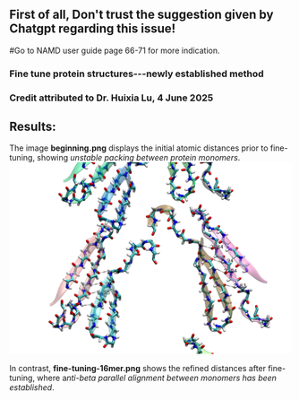 ## First of all, Don't trust the suggestion given by Chatgpt regarding this issue!

#Go to NAMD user guide page 66-71 for more indication.
### Fine tune protein structures---newly established method

### Credit attributed to Dr. Huixia Lu, 4 June 2025

## Results:
The image **beginning.png** displays the initial atomic distances prior to fine-tuning, showing *unstable packing between protein monomers*. 
![beginning.png](https://github.com/HuixiaLuScienceRocks/applying-force-constraints-NAMD/blob/main/begining.png)

In contrast, **fine-tuning-16mer.png** shows the refined distances after fine-tuning, where a*nti-beta parallel alignment between monomers has been established*.
